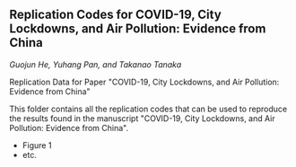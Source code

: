 ## Replication Codes for COVID-19, City Lockdowns, and Air Pollution: Evidence from China
*Guojun He, Yuhang Pan, and Takanao Tanaka*

Replication Data for Paper "COVID-19, City Lockdowns, and Air Pollution: Evidence from China"

This folder contains all the replication codes that can be used to reproduce the results found in the manuscript "COVID-19, City Lockdowns, and Air Pollution: Evidence from China". 



* Figure 1
* etc.
